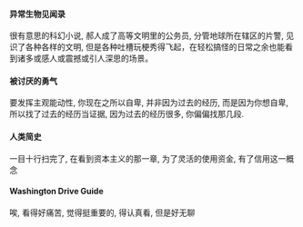 #### 异常生物见闻录
很有意思的科幻小说, 郝人成了高等文明里的公务员, 分管地球所在辖区的片警, 见识了各种各样的文明, 但是各种吐槽玩梗秀得飞起，在轻松搞怪的日常之余也能看到诸多或感人或震撼或引人深思的场景。

#### 被讨厌的勇气
要发挥主观能动性, 你现在之所以自卑, 并非因为过去的经历, 而是因为你想自卑, 所以找了过去的经历当证据, 因为过去的经历很多, 你偏偏找那几段.

#### 人类简史
一目十行扫完了, 在看到资本主义的那一章, 为了灵活的使用资金, 有了信用这一概念

#### Washington Drive Guide
唉, 看得好痛苦, 觉得挺重要的, 得认真看, 但是好无聊 
